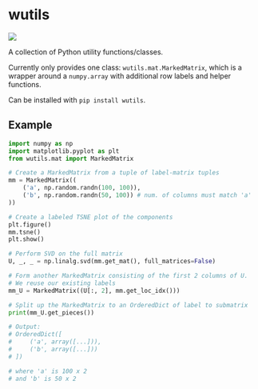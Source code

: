 # wutils
[![](https://img.shields.io/pypi/v/wutils.svg)](https://pypi.org/pypi/wutils/)

A collection of Python utility functions/classes.

Currently only provides one class: `wutils.mat.MarkedMatrix`, which is a wrapper around a `numpy.array` with additional row labels and helper functions.

Can be installed with `pip install wutils`.

## Example

```python
import numpy as np
import matplotlib.pyplot as plt
from wutils.mat import MarkedMatrix

# Create a MarkedMatrix from a tuple of label-matrix tuples
mm = MarkedMatrix((
    ('a', np.random.randn(100, 100)),
    ('b', np.random.randn(50, 100)) # num. of columns must match 'a'
))

# Create a labeled TSNE plot of the components
plt.figure()
mm.tsne()
plt.show()

# Perform SVD on the full matrix
U, _, _ = np.linalg.svd(mm.get_mat(), full_matrices=False)

# Form another MarkedMatrix consisting of the first 2 columns of U.
# We reuse our existing labels
mm_U = MarkedMatrix((U[:, 2], mm.get_loc_idx()))

# Split up the MarkedMatrix to an OrderedDict of label to submatrix
print(mm_U.get_pieces())

# Output:
# OrderedDict([
#     ('a', array([...])),
#     ('b', array([...]))
# ])

# where 'a' is 100 x 2
# and 'b' is 50 x 2
```
